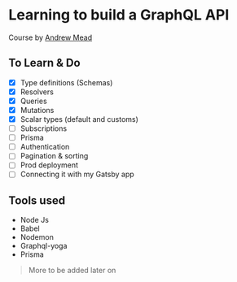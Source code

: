 # Learning to build a GraphQL API

Course by [Andrew Mead](https://mead.io)

## To Learn & Do

- [x] Type definitions (Schemas)
- [x] Resolvers
- [x] Queries
- [x] Mutations
- [x] Scalar types (default and customs)
- [ ] Subscriptions
- [ ] Prisma
- [ ] Authentication
- [ ] Pagination & sorting
- [ ] Prod deployment
- [ ] Connecting it with my Gatsby app

## Tools used

- Node Js
- Babel
- Nodemon
- Graphql-yoga
- Prisma

> More to be added later on
